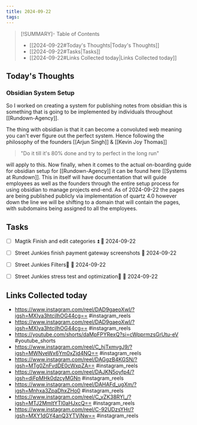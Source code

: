 ```yaml
---
title: 2024-09-22
tags:
---
```

>[!SUMMARY]- Table of Contents
>   - [[2024-09-22#Today's Thoughts|Today's Thoughts]]
>   - [[2024-09-22#Tasks|Tasks]]
>   - [[2024-09-22#Links Collected today|Links Collected today]]

## Today's Thoughts
### Obsidian System Setup
So I worked on creating a system for publishing notes from obsidian this is something that is going to be implemented by individuals throughout [[Rundown-Agency]]. 

The thing with obsidian is that it can become a convoluted web meaning you can't ever figure out the perfect system. Hence following the philosophy of the founders [[Arjun Singh]] &  [[Kevin Joy Thomas]] 

> "Do it till it's 80% done and try to perfect in the long run" 

will apply to this.
Now finally, when it comes to the actual on-boarding guide for obsidian setup for [[Rundown-Agency]] it can be found here [[Systems at Rundown]]. This in itself will have documentation that will guide employees as well as the founders through the entire setup process for using obsidian to manage projects end-end. As of 2024-09-22 the pages are being published publicly via implementation of quartz 4.0 however down the line we will be shifting to a domain that will contain the pages, with subdomains being assigned to all the employees. 
## Tasks
- [ ] Magtik Finish and edit categories ⏫ 📅 2024-09-22
- [ ] Street Junkies finish payment gateway screenshots 📅 2024-09-22
- [ ] Street Junkies Filters🔺 📅 2024-09-22 
- [ ] Street Junkies stress test and optimization🔺 📅 2024-09-22 


## Links Collected today
- https://www.instagram.com/reel/DAD9gaeoXwI/?igsh=MXIya3htcjlhOG44cg== #instagram_reels 
- https://www.instagram.com/reel/DAD9gaeoXwI/?igsh=MXIya3htcjlhOG44cg== #instagram_reels
- https://youtube.com/shorts/daMpFPYRexQ?si=cWpprmzsGrUtu-eV #youtube_shorts 
- https://www.instagram.com/reel/C_hjTxmvgJ9/?igsh=MWNveWx6Ym0xZjd4NQ== #instagram_reels 
- https://www.instagram.com/reel/DAGgzB4KGSN/?igsh=MTg0ZnFvdDE0cWxpZA== #instagram_reels 
- https://www.instagram.com/reel/DAJKN5oyfp4/?igsh=djFpMHk0dzcyMGNn #instagram_reels 
- https://www.instagram.com/reel/DAHAFd_ugXm/?igsh=Mnhxa3ZpaDhxZHo0 #instagram_reels 
- https://www.instagram.com/reel/C_vZK38RYl_/?igsh=MTJ2MmltYTl0aHJxcQ== #instagram_reels 
- https://www.instagram.com/reel/C-92UDzsYHr/?igsh=MXY1dGY4anQ3YTVjNw== #instagram_reels 

 
